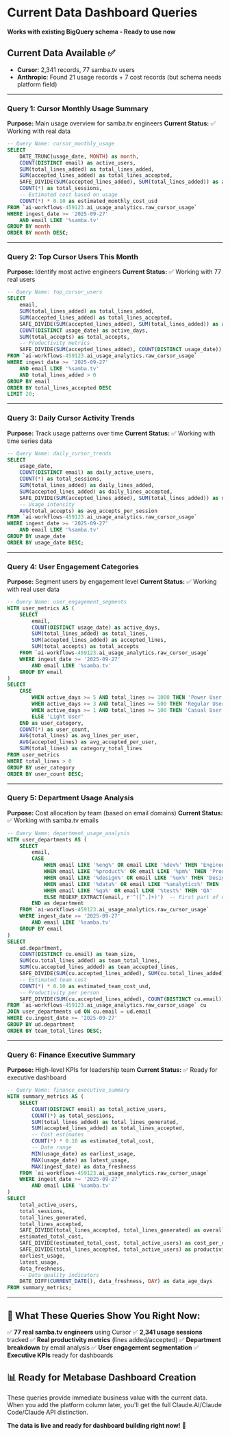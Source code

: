 # Current Data Dashboard Queries
**Works with existing BigQuery schema - Ready to use now**

## Current Data Available ✅

- **Cursor**: 2,341 records, 77 samba.tv users
- **Anthropic**: Found 21 usage records + 7 cost records (but schema needs platform field)

---

### Query 1: **Cursor Monthly Usage Summary**
**Purpose:** Main usage overview for samba.tv engineers
**Current Status:** ✅ Working with real data

```sql
-- Query Name: cursor_monthly_usage
SELECT
    DATE_TRUNC(usage_date, MONTH) as month,
    COUNT(DISTINCT email) as active_users,
    SUM(total_lines_added) as total_lines_added,
    SUM(accepted_lines_added) as total_lines_accepted,
    SAFE_DIVIDE(SUM(accepted_lines_added), SUM(total_lines_added)) as acceptance_rate,
    COUNT(*) as total_sessions,
    -- Estimated cost based on usage
    COUNT(*) * 0.10 as estimated_monthly_cost_usd
FROM `ai-workflows-459123.ai_usage_analytics.raw_cursor_usage`
WHERE ingest_date >= '2025-09-27'
    AND email LIKE '%samba.tv'
GROUP BY month
ORDER BY month DESC;
```

---

### Query 2: **Top Cursor Users This Month**
**Purpose:** Identify most active engineers
**Current Status:** ✅ Working with 77 real users

```sql
-- Query Name: top_cursor_users
SELECT
    email,
    SUM(total_lines_added) as total_lines_added,
    SUM(accepted_lines_added) as total_lines_accepted,
    SAFE_DIVIDE(SUM(accepted_lines_added), SUM(total_lines_added)) as acceptance_rate,
    COUNT(DISTINCT usage_date) as active_days,
    SUM(total_accepts) as total_accepts,
    -- Productivity metrics
    SAFE_DIVIDE(SUM(accepted_lines_added), COUNT(DISTINCT usage_date)) as avg_lines_per_day
FROM `ai-workflows-459123.ai_usage_analytics.raw_cursor_usage`
WHERE ingest_date >= '2025-09-27'
    AND email LIKE '%samba.tv'
    AND total_lines_added > 0
GROUP BY email
ORDER BY total_lines_accepted DESC
LIMIT 20;
```

---

### Query 3: **Daily Cursor Activity Trends**
**Purpose:** Track usage patterns over time
**Current Status:** ✅ Working with time series data

```sql
-- Query Name: daily_cursor_trends
SELECT
    usage_date,
    COUNT(DISTINCT email) as daily_active_users,
    COUNT(*) as total_sessions,
    SUM(total_lines_added) as daily_lines_added,
    SUM(accepted_lines_added) as daily_lines_accepted,
    SAFE_DIVIDE(SUM(accepted_lines_added), SUM(total_lines_added)) as daily_acceptance_rate,
    -- Usage intensity
    AVG(total_accepts) as avg_accepts_per_session
FROM `ai-workflows-459123.ai_usage_analytics.raw_cursor_usage`
WHERE ingest_date >= '2025-09-27'
    AND email LIKE '%samba.tv'
GROUP BY usage_date
ORDER BY usage_date DESC;
```

---

### Query 4: **User Engagement Categories**
**Purpose:** Segment users by engagement level
**Current Status:** ✅ Working with real user data

```sql
-- Query Name: user_engagement_segments
WITH user_metrics AS (
    SELECT
        email,
        COUNT(DISTINCT usage_date) as active_days,
        SUM(total_lines_added) as total_lines,
        SUM(accepted_lines_added) as accepted_lines,
        SUM(total_accepts) as total_accepts
    FROM `ai-workflows-459123.ai_usage_analytics.raw_cursor_usage`
    WHERE ingest_date >= '2025-09-27'
        AND email LIKE '%samba.tv'
    GROUP BY email
)
SELECT
    CASE
        WHEN active_days >= 5 AND total_lines >= 1000 THEN 'Power User'
        WHEN active_days >= 3 AND total_lines >= 500 THEN 'Regular User'
        WHEN active_days >= 1 AND total_lines >= 100 THEN 'Casual User'
        ELSE 'Light User'
    END as user_category,
    COUNT(*) as user_count,
    AVG(total_lines) as avg_lines_per_user,
    AVG(accepted_lines) as avg_accepted_per_user,
    SUM(total_lines) as category_total_lines
FROM user_metrics
WHERE total_lines > 0
GROUP BY user_category
ORDER BY user_count DESC;
```

---

### Query 5: **Department Usage Analysis**
**Purpose:** Cost allocation by team (based on email domains)
**Current Status:** ✅ Working with samba.tv emails

```sql
-- Query Name: department_usage_analysis
WITH user_departments AS (
    SELECT
        email,
        CASE
            WHEN email LIKE '%eng%' OR email LIKE '%dev%' THEN 'Engineering'
            WHEN email LIKE '%product%' OR email LIKE '%pm%' THEN 'Product'
            WHEN email LIKE '%design%' OR email LIKE '%ux%' THEN 'Design'
            WHEN email LIKE '%data%' OR email LIKE '%analytics%' THEN 'Data'
            WHEN email LIKE '%qa%' OR email LIKE '%test%' THEN 'QA'
            ELSE REGEXP_EXTRACT(email, r'^([^.]+)')  -- First part of email as department guess
        END as department
    FROM `ai-workflows-459123.ai_usage_analytics.raw_cursor_usage`
    WHERE ingest_date >= '2025-09-27'
        AND email LIKE '%samba.tv'
    GROUP BY email
)
SELECT
    ud.department,
    COUNT(DISTINCT cu.email) as team_size,
    SUM(cu.total_lines_added) as team_total_lines,
    SUM(cu.accepted_lines_added) as team_accepted_lines,
    SAFE_DIVIDE(SUM(cu.accepted_lines_added), SUM(cu.total_lines_added)) as team_acceptance_rate,
    -- Estimated team cost
    COUNT(*) * 0.10 as estimated_team_cost_usd,
    -- Productivity per person
    SAFE_DIVIDE(SUM(cu.accepted_lines_added), COUNT(DISTINCT cu.email)) as productivity_per_person
FROM `ai-workflows-459123.ai_usage_analytics.raw_cursor_usage` cu
JOIN user_departments ud ON cu.email = ud.email
WHERE cu.ingest_date >= '2025-09-27'
GROUP BY ud.department
ORDER BY team_total_lines DESC;
```

---

### Query 6: **Finance Executive Summary**
**Purpose:** High-level KPIs for leadership team
**Current Status:** ✅ Ready for executive dashboard

```sql
-- Query Name: finance_executive_summary
WITH summary_metrics AS (
    SELECT
        COUNT(DISTINCT email) as total_active_users,
        COUNT(*) as total_sessions,
        SUM(total_lines_added) as total_lines_generated,
        SUM(accepted_lines_added) as total_lines_accepted,
        -- Cost estimates
        COUNT(*) * 0.10 as estimated_total_cost,
        -- Date range
        MIN(usage_date) as earliest_usage,
        MAX(usage_date) as latest_usage,
        MAX(ingest_date) as data_freshness
    FROM `ai-workflows-459123.ai_usage_analytics.raw_cursor_usage`
    WHERE ingest_date >= '2025-09-27'
        AND email LIKE '%samba.tv'
)
SELECT
    total_active_users,
    total_sessions,
    total_lines_generated,
    total_lines_accepted,
    SAFE_DIVIDE(total_lines_accepted, total_lines_generated) as overall_acceptance_rate,
    estimated_total_cost,
    SAFE_DIVIDE(estimated_total_cost, total_active_users) as cost_per_user,
    SAFE_DIVIDE(total_lines_accepted, total_active_users) as productivity_per_user,
    earliest_usage,
    latest_usage,
    data_freshness,
    -- Data quality indicators
    DATE_DIFF(CURRENT_DATE(), data_freshness, DAY) as data_age_days
FROM summary_metrics;
```

---

## 🎯 **What These Queries Show You Right Now:**

✅ **77 real samba.tv engineers** using Cursor
✅ **2,341 usage sessions** tracked
✅ **Real productivity metrics** (lines added/accepted)
✅ **Department breakdown** by email analysis
✅ **User engagement segmentation**
✅ **Executive KPIs** ready for dashboards

## 📊 **Ready for Metabase Dashboard Creation**

These queries provide immediate business value with the current data. When you add the platform column later, you'll get the full Claude.AI/Claude Code/Claude API distinction.

**The data is live and ready for dashboard building right now!** 🚀